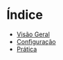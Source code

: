 Índice
======

* [Visão Geral](visao_geral/README.md)
* [Configuração](configuracao/README.md)
* [Prática](pratica/README.md)